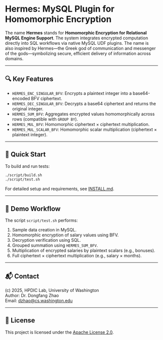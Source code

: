 # Hermes: MySQL Plugin for Homomorphic Encryption

The name **Hermes** stands for **Homomorphic Encryption for Relational MySQL Engine Support**. The system integrates encrypted computation directly into SQL workflows via native MySQL UDF plugins. The name is also inspired by Hermes—the Greek god of communication and messenger of the gods—symbolizing secure, efficient delivery of information across domains.

---

## 🔍 Key Features

- `HERMES_ENC_SINGULAR_BFV`: Encrypts a plaintext integer into a base64-encoded BFV ciphertext.
- `HERMES_DEC_SINGULAR_BFV`: Decrypts a base64 ciphertext and returns the original integer.
- `HERMES_SUM_BFV`: Aggregates encrypted values homomorphically across rows (compatible with `GROUP BY`).
- `HERMES_MUL_BFV`: Homomorphic ciphertext × ciphertext multiplication.
- `HERMES_MUL_SCALAR_BFV`: Homomorphic scalar multiplication (ciphertext × plaintext integer).

---

## 🚀 Quick Start

To build and run tests:

```bash
./script/build.sh
./script/test.sh
```

For detailed setup and requirements, see [INSTALL.md](./INSTALL.md).

---

## 🧪 Demo Workflow

The script `script/test.sh` performs:

1. Sample data creation in MySQL.
2. Homomorphic encryption of salary values using BFV.
3. Decryption verification using SQL.
4. Grouped summation using `HERMES_SUM_BFV`.
5. Multiplication of encrypted salaries by plaintext scalars (e.g., bonuses).
6. Full ciphertext × ciphertext multiplication (e.g., salary × months).

---

## 📬 Contact

(c) 2025, HPDIC Lab, University of Washington  
Author: Dr. Dongfang Zhao  
Email: <dzhao@cs.washington.edu>

---

## 📄 License

This project is licensed under the [Apache License 2.0](LICENSE).
